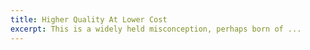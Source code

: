 ```yaml
---
title: Higher Quality At Lower Cost
excerpt: This is a widely held misconception, perhaps born of ...
---
```

